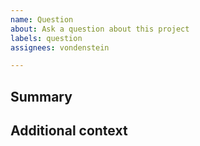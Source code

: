 ```yaml
---
name: Question
about: Ask a question about this project
labels: question
assignees: vondenstein

---
```


## Summary
<!-- A clear and concise question related to this project. -->

## Additional context
<!-- Add any other context or screenshots that may help answer your question here. -->
